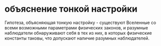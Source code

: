 # объяснение тонкой настройки
Гипотеза, объясняющая тонкую настройку - существуют Вселенные со всеми возможными параметрами физических законов, и разумные наблюдатели обнаруживают себя в тех из них, в которых физические константы таковы, что допускают наличие разумных наблюдателей.